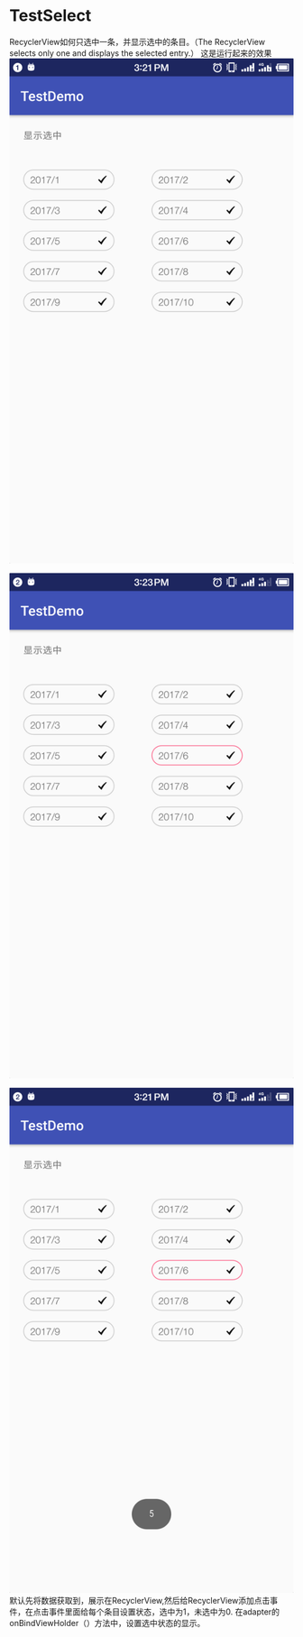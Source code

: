 # TestSelect
RecyclerView如何只选中一条，并显示选中的条目。（The RecyclerView selects only one and displays the selected entry.）
这是运行起来的效果
 ![image](https://github.com/chenzhikaizg/TestSelect/blob/master/app/src/main/res/mipmap-xhdpi/2.png)
 
 ![image](https://github.com/chenzhikaizg/TestSelect/blob/master/app/src/main/res/mipmap-xhdpi/1.png)
 
 ![image](https://github.com/chenzhikaizg/TestSelect/blob/master/app/src/main/res/mipmap-xhdpi/3.png)
默认先将数据获取到，展示在RecyclerView,然后给RecyclerView添加点击事件，在点击事件里面给每个条目设置状态，选中为1，未选中为0.
在adapter的onBindViewHolder（）方法中，设置选中状态的显示。
